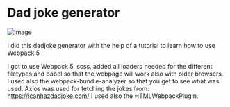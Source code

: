 # Dad joke generator

![image](https://user-images.githubusercontent.com/86847314/159776006-1e514e86-bdee-4152-a3f6-f7f604bb1cf2.png)

I did this dadjoke generator with the help of a tutorial to learn how to use Webpack 5

I got to use Webpack 5, scss, added all loaders needed for the different filetypes and babel so that the webpage will work also with older browsers.
I used also the webpack-bundle-analyzer so that you get to see what was used. Axios was used for fetching the jokes from: https://icanhazdadjoke.com/
I used also the HTMLWebpackPlugin.
